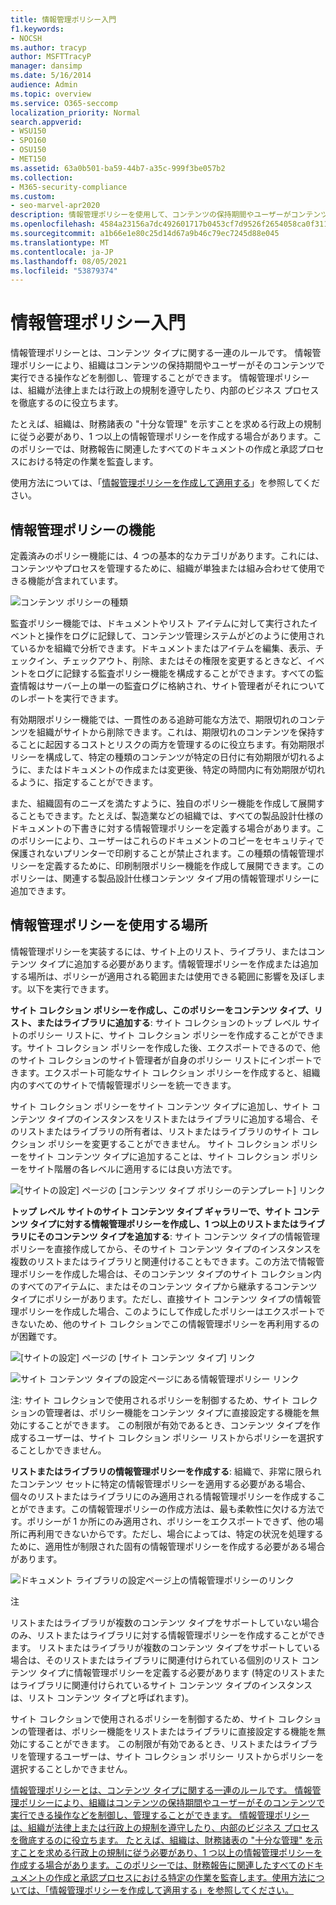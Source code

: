 ```yaml
---
title: 情報管理ポリシー入門
f1.keywords:
- NOCSH
ms.author: tracyp
author: MSFTTracyP
manager: dansimp
ms.date: 5/16/2014
audience: Admin
ms.topic: overview
ms.service: O365-seccomp
localization_priority: Normal
search.appverid:
- WSU150
- SPO160
- OSU150
- MET150
ms.assetid: 63a0b501-ba59-44b7-a35c-999f3be057b2
ms.collection:
- M365-security-compliance
ms.custom:
- seo-marvel-apr2020
description: 情報管理ポリシーを使用して、コンテンツの保持期間やユーザーがコンテンツに対して実行できるアクションを制御および追跡する方法について説明します。
ms.openlocfilehash: 4584a23156a7dc492601717b0453cf7d9526f2654058ca0f311a370770518a73
ms.sourcegitcommit: a1b66e1e80c25d14d67a9b46c79ec7245d88e045
ms.translationtype: MT
ms.contentlocale: ja-JP
ms.lasthandoff: 08/05/2021
ms.locfileid: "53879374"
---
```

# <a name="introduction-to-information-management-policies"></a>情報管理ポリシー入門

情報管理ポリシーとは、コンテンツ タイプに関する一連のルールです。 情報管理ポリシーにより、組織はコンテンツの保持期間やユーザーがそのコンテンツで実行できる操作などを制御し、管理することができます。 情報管理ポリシーは、組織が法律上または行政上の規制を遵守したり、内部のビジネス プロセスを徹底するのに役立ちます。 
  
たとえば、組織は、財務諸表の "十分な管理" を示すことを求める行政上の規制に従う必要があり、1 つ以上の情報管理ポリシーを作成する場合があります。このポリシーでは、財務報告に関連したすべてのドキュメントの作成と承認プロセスにおける特定の作業を監査します。
  
使用方法については、「[情報管理ポリシーを作成して適用する](create-info-mgmt-policies.md)」を参照してください。
  
## <a name="features-of-information-management-policies"></a>情報管理ポリシーの機能
<a name="__top"> </a>

定義済みのポリシー機能には、4 つの基本的なカテゴリがあります。これには、コンテンツやプロセスを管理するために、組織が単独または組み合わせて使用できる機能が含まれています。 
  
![コンテンツ ポリシーの種類](../media/19fcb8a3-974b-40d3-a13f-b76088d122f8.png)
  
監査ポリシー機能では、ドキュメントやリスト アイテムに対して実行されたイベントと操作をログに記録して、コンテンツ管理システムがどのように使用されているかを組織で分析できます。ドキュメントまたはアイテムを編集、表示、チェックイン、チェックアウト、削除、またはその権限を変更するときなど、イベントをログに記録する監査ポリシー機能を構成することができます。すべての監査情報はサーバー上の単一の監査ログに格納され、サイト管理者がそれについてのレポートを実行できます。 
  
有効期限ポリシー機能では、一貫性のある追跡可能な方法で、期限切れのコンテンツを組織がサイトから削除できます。これは、期限切れのコンテンツを保持することに起因するコストとリスクの両方を管理するのに役立ちます。有効期限ポリシーを構成して、特定の種類のコンテンツが特定の日付に有効期限が切れるように、またはドキュメントの作成または変更後、特定の時間内に有効期限が切れるように、指定することができます。
  
また、組織固有のニーズを満たすように、独自のポリシー機能を作成して展開することもできます。たとえば、製造業などの組織では、すべての製品設計仕様のドキュメントの下書きに対する情報管理ポリシーを定義する場合があります。このポリシーにより、ユーザーはこれらのドキュメントのコピーをセキュリティで保護されないプリンターで印刷することが禁止されます。この種類の情報管理ポリシーを定義するために、印刷制限ポリシー機能を作成して展開できます。このポリシーは、関連する製品設計仕様コンテンツ タイプ用の情報管理ポリシーに追加できます。
  
## <a name="locations-to-use-an-information-management-policy"></a>情報管理ポリシーを使用する場所
<a name="__toc340213528"> </a>

情報管理ポリシーを実装するには、サイト上のリスト、ライブラリ、またはコンテンツ タイプに追加する必要があります。情報管理ポリシーを作成または追加する場所は、ポリシーが適用される範囲または使用できる範囲に影響を及ぼします。以下を実行できます。
  
 **サイト コレクション ポリシーを作成し、このポリシーをコンテンツ タイプ、リスト、またはライブラリに追加する**: サイト コレクションのトップ レベル サイトのポリシー リストに、サイト コレクション ポリシーを作成することができます。サイト コレクション ポリシーを作成した後、エクスポートできるので、他のサイト コレクションのサイト管理者が自身のポリシー リストにインポートできます。エクスポート可能なサイト コレクション ポリシーを作成すると、組織内のすべてのサイトで情報管理ポリシーを統一できます。 
  
サイト コレクション ポリシーをサイト コンテンツ タイプに追加し、サイト コンテンツ タイプのインスタンスをリストまたはライブラリに追加する場合、そのリストまたはライブラリの所有者は、リストまたはライブラリのサイト コレクション ポリシーを変更することができません。 サイト コレクション ポリシーをサイト コンテンツ タイプに追加することは、サイト コレクション ポリシーをサイト階層の各レベルに適用するには良い方法です。
  
![[サイトの設定] ページの [コンテンツ タイプ ポリシーのテンプレート] リンク](../media/26d3466a-23ec-443f-88f0-2aaff38e992b.png)
  
 **トップ レベル サイトのサイト コンテンツ タイプ ギャラリーで、サイト コンテンツ タイプに対する情報管理ポリシーを作成し、1 つ以上のリストまたはライブラリにそのコンテンツ タイプを追加する**: サイト コンテンツ タイプの情報管理ポリシーを直接作成してから、そのサイト コンテンツ タイプのインスタンスを複数のリストまたはライブラリと関連付けることもできます。この方法で情報管理ポリシーを作成した場合は、そのコンテンツ タイプのサイト コレクション内のすべてのアイテムに、またはそのコンテンツ タイプから継承するコンテンツ タイプにポリシーがあります。ただし、直接サイト コンテンツ タイプの情報管理ポリシーを作成した場合、このようにして作成したポリシーはエクスポートできないため、他のサイト コレクションでこの情報管理ポリシーを再利用するのが困難です。 
  
![[サイトの設定] ページの [サイト コンテンツ タイプ] リンク](../media/6f6fa51f-15d7-4782-b06f-a7b36e874cd3.png)
  
![サイト コンテンツ タイプの設定ページにある情報管理ポリシー リンク](../media/15d83a34-6c8f-4b6e-b6ee-e9b0a70cbb4b.png)
  
注: サイト コレクションで使用されるポリシーを制御するため、サイト コレクションの管理者は、ポリシー機能をコンテンツ タイプに直接設定する機能を無効にすることができます。 この制限が有効であるとき、コンテンツ タイプを作成するユーザーは、サイト コレクション ポリシー リストからポリシーを選択することしかできません。
  
 **リストまたはライブラリの情報管理ポリシーを作成する**: 組織で、非常に限られたコンテンツ セットに特定の情報管理ポリシーを適用する必要がある場合、個々のリストまたはライブラリにのみ適用される情報管理ポリシーを作成することができます。この情報管理ポリシーの作成方法は、最も柔軟性に欠ける方法です。ポリシーが 1 か所にのみ適用され、ポリシーをエクスポートできず、他の場所に再利用できないからです。ただし、場合によっては、特定の状況を処理するために、適用性が制限された固有の情報管理ポリシーを作成する必要がある場合があります。 
  
![ドキュメント ライブラリの設定ページ上の情報管理ポリシーのリンク](../media/9fa6d366-6aab-49e1-a05c-898ac6f536e6.png)
  
注 
  
リストまたはライブラリが複数のコンテンツ タイプをサポートしていない場合のみ、リストまたはライブラリに対する情報管理ポリシーを作成することができます。 リストまたはライブラリが複数のコンテンツ タイプをサポートしている場合は、そのリストまたはライブラリに関連付けられている個別のリスト コンテンツ タイプに情報管理ポリシーを定義する必要があります (特定のリストまたはライブラリに関連付けられているサイト コンテンツ タイプのインスタンスは、リスト コンテンツ タイプと呼ばれます)。
  
サイト コレクションで使用されるポリシーを制御するため、サイト コレクションの管理者は、ポリシー機能をリストまたはライブラリに直接設定する機能を無効にすることができます。 この制限が有効であるとき、リストまたはライブラリを管理するユーザーは、サイト コレクション ポリシー リストからポリシーを選択することしかできません。
  
[情報管理ポリシーとは、コンテンツ タイプに関する一連のルールです。 情報管理ポリシーにより、組織はコンテンツの保持期間やユーザーがそのコンテンツで実行できる操作などを制御し、管理することができます。 情報管理ポリシーは、組織が法律上または行政上の規制を遵守したり、内部のビジネス プロセスを徹底するのに役立ちます。 たとえば、組織は、財務諸表の "十分な管理" を示すことを求める行政上の規制に従う必要があり、1 つ以上の情報管理ポリシーを作成する場合があります。このポリシーでは、財務報告に関連したすべてのドキュメントの作成と承認プロセスにおける特定の作業を監査します。使用方法については、「情報管理ポリシーを作成して適用する」を参照してください。](intro-to-info-mgmt-policies.md#__top)
  

